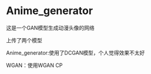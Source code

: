 # Anime_generator
这是一个GAN模型生成动漫头像的网络

上传了两个模型

Anime_generator:使用了DCGAN模型，个人觉得效果不太好

WGAN：使用WGAN CP
